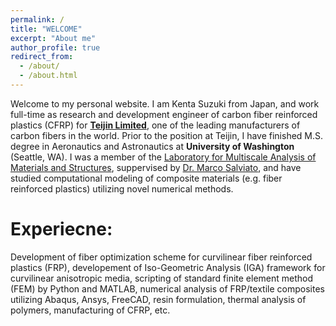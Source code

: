 ```yaml
---
permalink: /
title: "WELCOME"
excerpt: "About me"
author_profile: true
redirect_from: 
  - /about/
  - /about.html
---
```


Welcome to my personal website. I am Kenta Suzuki from Japan, and work full-time as research and development engineer of carbon fiber reinforced plastics (CFRP) for [**Teijin Limited**](https://www.teijincarbon.com/), one of the leading manufacturers of carbon fibers in the world. Prior to the position at Teijin, I have finished M.S. degree in Aeronautics and Astronautics at **University of Washington** (Seattle, WA). I was a member of the [Laboratory for Multiscale Analysis of Materials and Structures](http://mamslab.com/), suppervised by [Dr. Marco Salviato](https://www.aa.washington.edu/facultyfinder/marco-salviato), and have studied computational modeling of composite materials (e.g. fiber reinforced plastics) utilizing novel numerical methods.

Experiecne:
======

Development of fiber optimization scheme for curvilinear fiber reinforced plastics (FRP), developement of Iso-Geometric Analysis (IGA) framework for curvilinear anisotropic media, scripting of standard finite element method (FEM) by Python and MATLAB, numerical analysis of FRP/textile composites utilizing Abaqus, Ansys, FreeCAD, resin formulation, thermal analysis of polymers, manufacturing of CFRP, etc.
